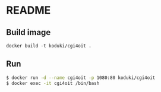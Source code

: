 README
==============

Build image
-------------

```
docker build -t koduki/cgi4oit .
```

Run
--------------

```bash
$ docker run -d --name cgi4oit -p 1080:80 koduki/cgi4oit
$ docker exec -it cgi4oit /bin/bash
```
